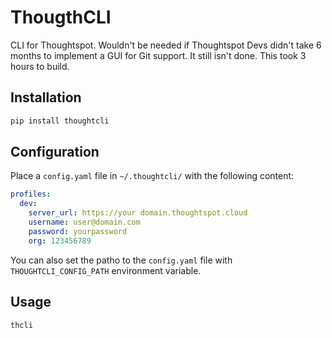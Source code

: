 # ThougthCLI

CLI for Thoughtspot. Wouldn't be needed if Thoughtspot Devs didn't take 6
months to implement a GUI for Git support. It still isn't done. This took 3 hours to build.

## Installation

```bash
pip install thoughtcli
```

## Configuration

Place a `config.yaml` file in `~/.thoughtcli/` with the following content:

```yaml
profiles:
  dev:
    server_url: https://your domain.thoughtspot.cloud
    username: user@domain.com
    password: yourpassword
    org: 123456789
```

You can also set the patho to the `config.yaml` file with `THOUGHTCLI_CONFIG_PATH` environment variable.

## Usage

```bash
thcli
```
